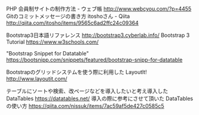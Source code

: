 

PHP 会員制サイトの制作方法 - ウェブ帳 http://www.webcyou.com/?p=4455
Gitのコミットメッセージの書き方 itoshoさん - Qiita　http://qiita.com/itosho/items/9565c6ad2ffc24c09364

Bootstrap3日本語リファレンス http://bootstrap3.cyberlab.info/
Bootstrap 3 Tutorial https://www.w3schools.com/


"Bootstrap Snippet for Datatable" https://bootsnipp.com/snippets/featured/bootstrap-snipp-for-datatable

Bootstrapのグリッドシステムを使う際に利用した
Layoutlt! http://www.layoutit.com/

テーブルにソートや検索、改ページなどを導入したいと考え導入した
DataTables https://datatables.net/
導入の際に参考にさせて頂いた
DataTablesの使い方 https://qiita.com/nissuk/items/7ac59af5de427c0585c5
